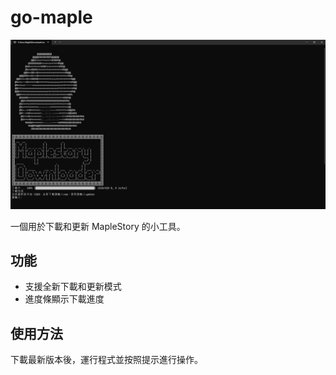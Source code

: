# go-maple

![MapleStory Downloader](images/usage.png)

一個用於下載和更新 MapleStory 的小工具。

## 功能

- 支援全新下載和更新模式
- 進度條顯示下載進度

## 使用方法

下載最新版本後，運行程式並按照提示進行操作。